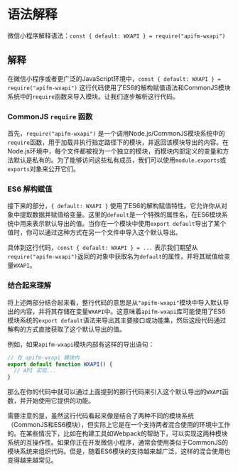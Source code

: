 # 语法解释

微信小程序解释语法：`const { default: WXAPI } = require("apifm-wxapi")`

## 解释

在微信小程序或者更广泛的JavaScript环境中，`const { default: WXAPI } = require("apifm-wxapi")` 这行代码使用了ES6的解构赋值语法和CommonJS模块系统中的`require`函数来导入模块。让我们逐步解析这行代码。

### CommonJS `require` 函数

首先，`require("apifm-wxapi")` 是一个调用Node.js/CommonJS模块系统中的`require`函数，用于加载并执行指定路径下的模块，并返回该模块导出的内容。在Node.js环境中，每个文件都被视为一个独立的模块，而模块内部定义的变量和方法默认是私有的。为了能够访问这些私有成员，我们可以使用`module.exports`或`exports`对象来公开它们。

### ES6 解构赋值

接下来的部分，`{ default: WXAPI }` 使用了ES6的解构赋值特性。它允许你从对象中提取数据并赋值给变量。这里的`default`是一个特殊的属性名，在ES6模块系统中用来表示默认导出的值。当你在一个模块中使用`export default`导出了某个值时，你可以通过这种方式在另一个文件中导入这个默认导出。

具体到这行代码，`const { default: WXAPI } = ...` 表示我们期望从`require("apifm-wxapi")`返回的对象中获取名为`default`的属性，并将其赋值给变量`WXAPI`。

### 结合起来理解

将上述两部分结合起来看，整行代码的意思是从`"apifm-wxapi"`模块中导入默认导出的内容，并将其存储在变量`WXAPI`中。这意味着`apifm-wxapi`库可能使用了ES6模块系统的`export default`语法来导出其主要接口或功能集，然后这段代码通过解构的方式直接获取了这个默认导出的值。

例如，如果`apifm-wxapi`模块内部有这样的导出语句：

```javascript
// 在 apifm-wxapi 模块内
export default function WXAPI() {
  // API 实现...
}
```

那么在你的代码中就可以通过上面提到的那行代码来引入这个默认导出的`WXAPI`函数，并开始使用它提供的功能。

需要注意的是，虽然这行代码看起来像是结合了两种不同的模块系统（CommonJS和ES6模块），但实际上它是在一个支持两者混合使用的环境中工作的。在某些情况下，比如在构建工具如Webpack的帮助下，可以实现这两种模块系统的互操作性。如果你正在开发微信小程序，通常会使用类似于CommonJS的模块系统来组织代码。但是，随着ES6模块的支持越来越广泛，这样的混合使用也变得越来越常见。
